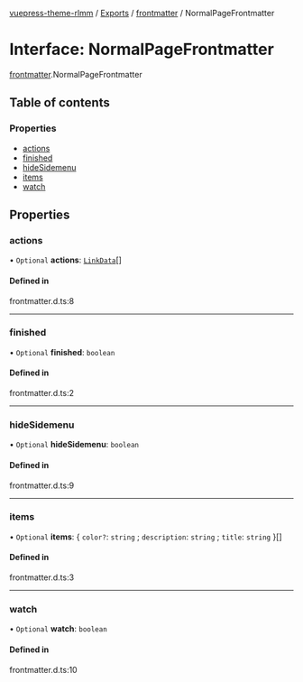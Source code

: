[vuepress-theme-rlmm](../README.md) / [Exports](../modules.md) / [frontmatter](../modules/frontmatter.md) / NormalPageFrontmatter

# Interface: NormalPageFrontmatter

[frontmatter](../modules/frontmatter.md).NormalPageFrontmatter

## Table of contents

### Properties

- [actions](frontmatter.NormalPageFrontmatter.md#actions)
- [finished](frontmatter.NormalPageFrontmatter.md#finished)
- [hideSidemenu](frontmatter.NormalPageFrontmatter.md#hidesidemenu)
- [items](frontmatter.NormalPageFrontmatter.md#items)
- [watch](frontmatter.NormalPageFrontmatter.md#watch)

## Properties

### actions

• `Optional` **actions**: [`LinkData`](theme.LinkData.md)[]

#### Defined in

frontmatter.d.ts:8

___

### finished

• `Optional` **finished**: `boolean`

#### Defined in

frontmatter.d.ts:2

___

### hideSidemenu

• `Optional` **hideSidemenu**: `boolean`

#### Defined in

frontmatter.d.ts:9

___

### items

• `Optional` **items**: { `color?`: `string` ; `description`: `string` ; `title`: `string`  }[]

#### Defined in

frontmatter.d.ts:3

___

### watch

• `Optional` **watch**: `boolean`

#### Defined in

frontmatter.d.ts:10
